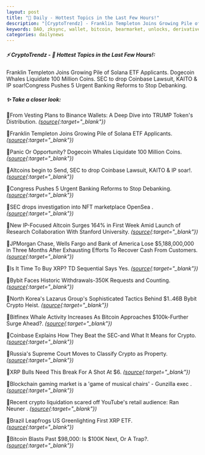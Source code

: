 ```yaml
---
layout: post
title: "🌅 Daily - Hottest Topics in the Last Few Hours!"
description: "[CryptoTrendz] - Franklin Templeton Joins Growing Pile of Solana ETF Applicants. Dogecoin Whales Liquidate 100 Million Coins. SEC to drop Coinbase Lawsuit, KAITO & IP soar!Congress Pushes 5 Urgent Banking Reforms to Stop Debanking."
keywords: DAO, zksync, wallet, bitcoin, bearmarket, unlocks, derivatives, blockchains, erc20, DeFi
categories: dailynews
---
```


##### ⚡ CryptoTrendz - 📌 *Hottest Topics in the Last Few Hours!:*

Franklin Templeton Joins Growing Pile of Solana ETF Applicants. Dogecoin Whales Liquidate 100 Million Coins. SEC to drop Coinbase Lawsuit, KAITO & IP soar!Congress Pushes 5 Urgent Banking Reforms to Stop Debanking.

##### ✨ *Take a closer look:*


🔹From Vesting Plans to Binance Wallets: A Deep Dive into TRUMP Token's Distribution. *([source](https://s.avyag.com/zka3){:target="_blank"})*

🔹Franklin Templeton Joins Growing Pile of Solana ETF Applicants. *([source](https://s.avyag.com/8zsv){:target="_blank"})*

🔹Panic Or Opportunity? Dogecoin Whales Liquidate 100 Million Coins. *([source](https://s.avyag.com/1bnv){:target="_blank"})*

🔹Altcoins begin to Send, SEC to drop Coinbase Lawsuit, KAITO & IP soar!. *([source](https://s.avyag.com/m95j){:target="_blank"})*

🔹Congress Pushes 5 Urgent Banking Reforms to Stop Debanking. *([source](https://s.avyag.com/fqzt){:target="_blank"})*

🔹SEC drops investigation into NFT marketplace OpenSea . *([source](https://s.avyag.com/bywd){:target="_blank"})*

🔹New IP-Focused Altcoin Surges 164% in First Week Amid Launch of Research Collaboration With Stanford University. *([source](https://s.avyag.com/rwl1){:target="_blank"})*

🔹JPMorgan Chase, Wells Fargo and Bank of America Lose $5,188,000,000 in Three Months After Exhausting Efforts To Recover Cash From Customers. *([source](https://s.avyag.com/f7fb){:target="_blank"})*

🔹Is It Time To Buy XRP? TD Sequential Says Yes. *([source](https://s.avyag.com/8mwl){:target="_blank"})*

🔹Bybit Faces Historic Withdrawals-350K Requests and Counting. *([source](https://s.avyag.com/n0hd){:target="_blank"})*

🔹North Korea's Lazarus Group's Sophisticated Tactics Behind $1..46B Bybit Crypto Heist. *([source](https://s.avyag.com/9ufs){:target="_blank"})*

🔹Bitfinex Whale Activity Increases As Bitcoin Approaches $100k-Further Surge Ahead?. *([source](https://s.avyag.com/u08x){:target="_blank"})*

🔹Coinbase Explains How They Beat the SEC-and What It Means for Crypto. *([source](https://s.avyag.com/spj4){:target="_blank"})*

🔹Russia's Supreme Court Moves to Classify Crypto as Property. *([source](https://s.avyag.com/vewa){:target="_blank"})*

🔹XRP Bulls Need This Break For A Shot At $6. *([source](https://s.avyag.com/0tew){:target="_blank"})*

🔹Blockchain gaming market is a 'game of musical chairs' - Gunzilla exec . *([source](https://s.avyag.com/3cnk){:target="_blank"})*

🔹Recent crypto liquidation scared off YouTube's retail audience: Ran Neuner . *([source](https://s.avyag.com/d39x){:target="_blank"})*

🔹Brazil Leapfrogs US Greenlighting First XRP ETF. *([source](https://s.avyag.com/yzf7){:target="_blank"})*

🔹Bitcoin Blasts Past $98,000: Is $100K Next, Or A Trap?. *([source](https://s.avyag.com/l26v){:target="_blank"})*
